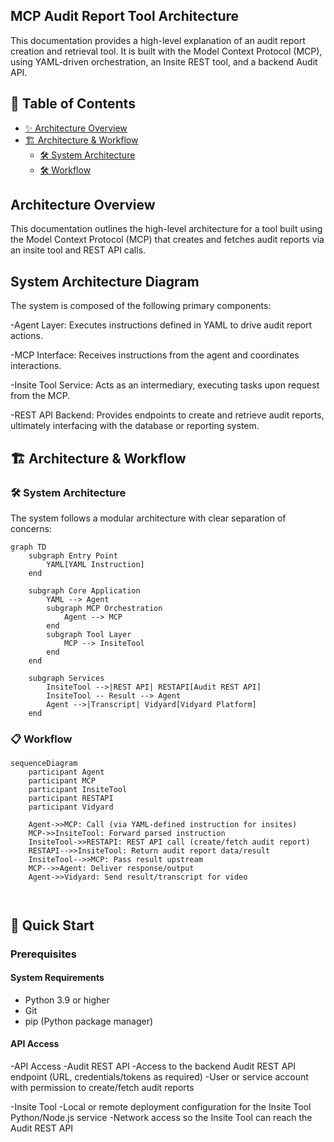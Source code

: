 ## MCP Audit Report Tool Architecture
This documentation provides a high-level explanation of an audit report creation and retrieval tool. It is built with the Model Context Protocol (MCP), using YAML‑driven orchestration, an Insite REST tool, and a backend Audit API.

## 📃 Table of Contents
- [✨ Architecture Overview](#-features)
- [🏗️ Architecture & Workflow](#%EF%B8%8F-architecture--workflow)
  - [🛠️ System Architecture](#%EF%B8%8F-system-architecture)
  - [🛠️ Workflow](#-workflow)


## Architecture Overview
This documentation outlines the high-level architecture for a tool built using the Model Context Protocol (MCP) that        creates and fetches audit reports via an insite tool and REST API calls.

## System Architecture Diagram
The system is composed of the following primary components:

   -Agent Layer: Executes instructions defined in YAML to drive audit report actions.

   -MCP Interface: Receives instructions from the agent and coordinates interactions.  
   
   -Insite Tool Service: Acts as an intermediary, executing tasks upon request from the MCP. 
   
   -REST API Backend: Provides endpoints to create and retrieve audit reports, ultimately interfacing with the database or      reporting system.


## 🏗️ Architecture & Workflow

### 🛠️ System Architecture

The system follows a modular architecture with clear separation of concerns:

```mermaid
graph TD
    subgraph Entry Point
        YAML[YAML Instruction]
    end

    subgraph Core Application
        YAML --> Agent
        subgraph MCP Orchestration
            Agent --> MCP
        end
        subgraph Tool Layer
            MCP --> InsiteTool
        end
    end

    subgraph Services
        InsiteTool -->|REST API| RESTAPI[Audit REST API]
        InsiteTool -- Result --> Agent
        Agent -->|Transcript| Vidyard[Vidyard Platform]
    end

```

### 📋 Workflow

```mermaid
sequenceDiagram
    participant Agent
    participant MCP
    participant InsiteTool
    participant RESTAPI
    participant Vidyard

    Agent->>MCP: Call (via YAML-defined instruction for insites)
    MCP->>InsiteTool: Forward parsed instruction
    InsiteTool->>RESTAPI: REST API call (create/fetch audit report)
    RESTAPI-->>InsiteTool: Return audit report data/result
    InsiteTool-->>MCP: Pass result upstream
    MCP-->>Agent: Deliver response/output
    Agent->>Vidyard: Send result/transcript for video



```

## 🚀 Quick Start

### Prerequisites

#### System Requirements
- Python 3.9 or higher
- Git
- pip (Python package manager)

#### API Access
-API Access
  -Audit REST API
    -Access to the backend Audit REST API endpoint (URL, credentials/tokens as required)
   -User or service account with permission to create/fetch audit reports

 -Insite Tool
    -Local or remote deployment configuration for the Insite Tool Python/Node.js service
    -Network access so the Insite Tool can reach the Audit REST API
